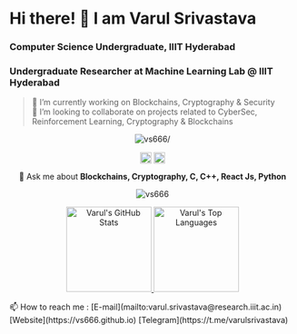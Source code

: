 # Hi there! 👋 I am Varul Srivastava
### Computer Science Undergraduate, IIIT Hyderabad
### Undergraduate Researcher at Machine Learning Lab @ IIIT Hyderabad

> 🔭 I’m currently working on Blockchains, Cryptography & Security      
> 👯 I’m looking to collaborate on projects related to CyberSec, Reinforcement Learning, Cryptography & Blockchains     
<p align="center"> <img src=https://komarev.com/ghpvc/?username=vs666 alt=vs666/> </p>
<p align="center">
<a href=https://www.linkedin.com/in/varul-srivastava-497547198/ target="blank"><img align="center" src=https://cdn.jsdelivr.net/npm/simple-icons@3.0.1/icons/linkedin.svg alt="Varul Srivastava" height="20" width="20" /></a>
<a href=https://www.facebook.com/varul.srivastava.9/ target="blank"><img align="center" src=https://cdn.jsdelivr.net/npm/simple-icons@3.0.1/icons/facebook.svg alt="Varul Srivastava" height="20" width="20" /></a>
</p>
<p align="center">
  💬 Ask me about <b>Blockchains, Cryptography, C, C++, React Js, Python</b>
</p>
<p align="center"> <img src=https://github-readme-stats.vercel.app/api?username=vs666&show_icons=true alt=vs666 /> 
</p>

<p align="center">
  <a target="_blank" href="https://github.com/vs666">
    <img height="150em" src="https://github-readme-stats.vercel.app/api?username=vs666&show_icons=true&include_all_commits=true&count_private=true&hide_border=true&theme=blueberry" alt="Varul's GitHub Stats" />
    <img height="150em" src="https://github-readme-stats.vercel.app/api/top-langs/?username=vs666&layout=compact&hide_border=true&theme=blueberry" alt="Varul's Top Languages" />
  </a>
</p>
📫 How to reach me : 
[E-mail](mailto:varul.srivastava@research.iiit.ac.in)
[Website](https://vs666.github.io)
[Telegram](https://t.me/varulsrivastava)



